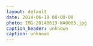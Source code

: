 ```yaml
---
layout: default
date: 2014-06-19 00-00-00
photo: IMG-20140619-WA0005.jpg
caption_header: unknown
caption: unknown
---
```

